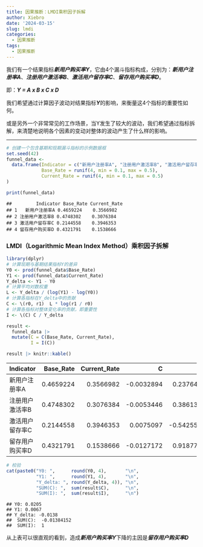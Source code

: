 ```yaml
---
title: 因果推断：LMDI乘积因子拆解
author: Xiebro
date: '2024-03-15'
slug: lmdi
categories:
  - 因果推断
tags:
  - 因果推断
---
```


我们有一个结果指标***新用户购买率Y***，它由4个漏斗指标构成，分别为：***新用户注册率A***、***注册用户激活率B***、***激活用户留存率C***、***留存用户购买率D***。

即：***Y = A x B x C x D***  

我们希望通过计算因子波动对结果指标***Y***的影响，来衡量这4个指标的重要性如何。  

或是另外一个非常常见的工作场景，当Y发生了较大的波动，我们希望通过指标拆解，来清楚地说明各个因素的变动对整体的波动产生了什么样的影响。

---


```r
# 创建一个包含基期和现期漏斗指标的示例数据框
set.seed(42)
funnel_data <- 
  data.frame(Indicator = c("新用户注册率A", "注册用户激活率B", "激活用户留存率C", "留存用户购买率D"),
             Base_Rate = runif(4, min = 0.1, max = 0.5), 
             Current_Rate = runif(4, min = 0.1, max = 0.5)
)

print(funnel_data)
```

```
##         Indicator Base_Rate Current_Rate
## 1   新用户注册率A 0.4659224    0.3566982
## 2 注册用户激活率B 0.4748302    0.3076384
## 3 激活用户留存率C 0.2144558    0.3946353
## 4 留存用户购买率D 0.4321791    0.1538666
```
### LMDI（Logarithmic Mean Index Method）乘积因子拆解

```r
library(dplyr)
# 计算现期与基期结果指标Y的差异
Y0 <- prod(funnel_data$Base_Rate)
Y1 <- prod(funnel_data$Current_Rate)
Y_delta <- Y1 - Y0
# 计算平均对数权重
L <- Y_delta / (log(Y1) - log(Y0))
# 计算各指标在Y_delta中的贡献
C <- \(r0, r1)  L * log(r1 / r0)
# 计算各指标对整体变化率的贡献，即重要性
I <- \(C) C / Y_delta

result <- 
  funnel_data |>
  mutate(C = C(Base_Rate, Current_Rate),
         I = I(C))

result |> knitr::kable()
```



|Indicator       | Base_Rate| Current_Rate|          C|          I|
|:---------------|---------:|------------:|----------:|----------:|
|新用户注册率A   | 0.4659224|    0.3566982| -0.0032894|  0.2376473|
|注册用户激活率B | 0.4748302|    0.3076384| -0.0053446|  0.3861302|
|激活用户留存率C | 0.2144558|    0.3946353|  0.0075097| -0.5425513|
|留存用户购买率D | 0.4321791|    0.1538666| -0.0127172|  0.9187738|



```r
# 校验
cat(paste0("Y0: ",      round(Y0, 4),       "\n",
           "Y1: ",      round(Y1, 4),       "\n",
           "Y_delta: ", round(Y_delta, 4)), "\n",
           "SUM(C): ",  sum(result$C),      "\n",
           "SUM(I): ",  sum(result$I),      "\n")
```

```
## Y0: 0.0205
## Y1: 0.0067
## Y_delta: -0.0138 
##  SUM(C):  -0.01384152 
##  SUM(I):  1
```
从上表可以很直观的看到，造成***新用户购买率Y***下降的主因是***留存用户购买率D***
